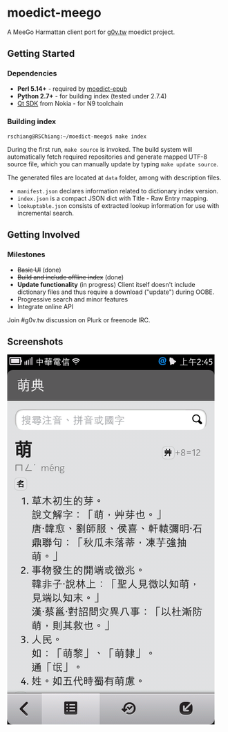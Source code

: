 moedict-meego
=============
A MeeGo Harmattan client port for [g0v.tw](http://dev.g0v.tw) moedict project.

Getting Started
---------------
### Dependencies
* **Perl 5.14+** - required by [moedict-epub](https://github.com/g0v/moedict-epub)
* **Python 2.7+** - for building index (tested under 2.7.4)
* [Qt SDK](http://www.developer.nokia.com/Develop/Qt/Tools/) from Nokia - for N9 toolchain

### Building index
```
rschiang@RSChiang:~/moedict-meego$ make index
```
During the first run, `make source` is invoked. The build system will automatically fetch required 
repositories and generate mapped UTF-8 source file, which you can manually update by typing 
`make update source`.

The generated files are located at `data` folder, among with description files.
- `manifest.json` declares information related to dictionary index version.
- `index.json` is a compact JSON dict with Title - Raw Entry mapping.
- `lookuptable.json` consists of extracted lookup information for use with incremental search.

Getting Involved
----------------
### Milestones
- ~~Basic UI~~ (done)
- ~~Build and include offline index~~ (done)
- **Update functionality** (in progress)
  Client itself doesn't include dictionary files 
  and thus require a download ("update") during OOBE.
- Progressive search and minor features
- Integrate online API

Join #g0v.tw discussion on Plurk or freenode IRC.

Screenshots
-----------
![Screenshot of MoeDict MeeGo client on Nokia N9](docs/res/moedict-meego.png)
